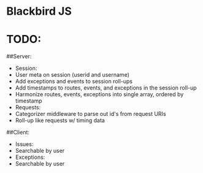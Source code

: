 Blackbird JS
================

# TODO:

##Server:
- Session:
 - User meta on session (userid and username)
 - Add exceptions and events to session roll-ups
 - Add timestamps to routes, events, and exceptions in the session roll-up
 - Harmonize routes, events, exceptions into single array, ordered by timestamp
- Requests:
 - Categorizer middleware to parse out id's from request URIs
 - Roll-up like requests w/ timing data

##Client:
- Issues:
 - Searchable by user
- Exceptions:
 - Searchable by user